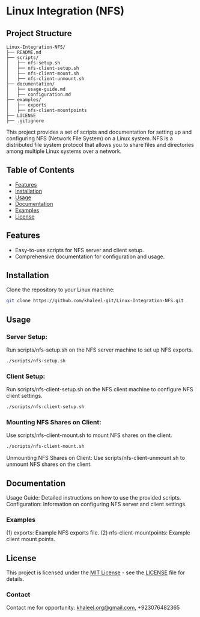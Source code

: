 # Linux Integration (NFS)

## Project Structure
```
Linux-Integration-NFS/
├── README.md
├── scripts/
│   ├── nfs-setup.sh
│   ├── nfs-client-setup.sh
│   ├── nfs-client-mount.sh
│   ├── nfs-client-unmount.sh
├── documentation/
│   ├── usage-guide.md
│   ├── configuration.md
├── examples/
│   ├── exports
│   ├── nfs-client-mountpoints
├── LICENSE
├── .gitignore
```
This project provides a set of scripts and documentation for setting up and configuring NFS (Network File System) on a Linux system. NFS is a distributed file system protocol that allows you to share files and directories among multiple Linux systems over a network.

## Table of Contents
- [Features](#features)
- [Installation](#installation)
- [Usage](#usage)
- [Documentation](#documentation)
- [Examples](#examples)
- [License](#license)

## Features
- Easy-to-use scripts for NFS server and client setup.
- Comprehensive documentation for configuration and usage.

## Installation
Clone the repository to your Linux machine:

```bash
git clone https://github.com/khaleel-git/Linux-Integration-NFS.git
```

## Usage
### Server Setup:
Run scripts/nfs-setup.sh on the NFS server machine to set up NFS exports.
```bash
./scripts/nfs-setup.sh
```
### Client Setup:
Run scripts/nfs-client-setup.sh on the NFS client machine to configure NFS client settings.
```bash
./scripts/nfs-client-setup.sh
```
### Mounting NFS Shares on Client:
Use scripts/nfs-client-mount.sh to mount NFS shares on the client.
```bash
./scripts/nfs-client-mount.sh
```
Unmounting NFS Shares on Client:
Use scripts/nfs-client-unmount.sh to unmount NFS shares on the client.
## Documentation
Usage Guide: Detailed instructions on how to use the provided scripts.
Configuration: Information on configuring NFS server and client settings.
### Examples
(1) exports: Example NFS exports file.
(2) nfs-client-mountpoints: Example client mount points.
## License
This project is licensed under the [MIT License](LICENSE) - see the [LICENSE](LICENSE) file for details.
### Contact
Contact me for opportunity: khaleel.org@gmail.com, +923076482365



